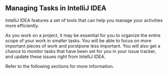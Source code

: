 ## Managing Tasks in IntelliJ IDEA

IntelliJ IDEA features a set of tools that can help you manage your activities more efficiently. 

As you work on a project, it may be essential for you to organize the entire scope of your work in smaller tasks. You will be able to focus on more important pieces of work and porstpone less important. You will also get a chance to monitor tasks that have been set for you in your issue tracker, and update these issues right from IntelliJ IDEA. 

Refer to the following sections for more information.